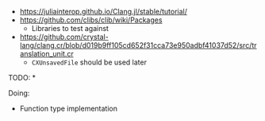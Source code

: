 * https://juliainterop.github.io/Clang.jl/stable/tutorial/
* https://github.com/clibs/clib/wiki/Packages
    * Libraries to test against
* https://github.com/crystal-lang/clang.cr/blob/d019b9ff105cd652f31cca73e950adbf41037d52/src/translation_unit.cr
    * `CXUnsavedFile` should be used later

TODO:
* 

Doing:
* Function type implementation